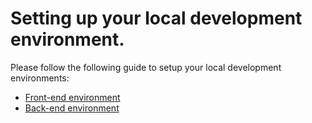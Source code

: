 # Setting up your local development environment.

Please follow the following guide to setup your local development environments:

+ [Front-end environment](set-up-frontend-environment.md)
+ [Back-end environment](set-up-backend-environment.md)
